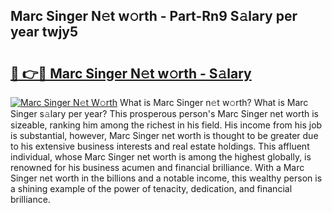 ## Marc Singer N𝚎t w𝚘rth - Part-Rn9 S𝚊lary per year twjy5

# <h2><a href="http://gc1huu.nevu.top/?p=Marc+Singer">🔗 👉🔴 Marc Singer N𝚎t w𝚘rth - S𝚊lary</a></h2>

[![Marc Singer N𝚎t W𝚘rth](https://i.imgur.com/Oavwk0R.jpeg)](http://gc1huu.nevu.top/?p=Marc+Singer)
What is Marc Singer n𝚎t w𝚘rth? What is Marc Singer s𝚊lary per year?
This prosperous person's Marc Singer net worth is sizeable, ranking him among the richest in his field. His income from his job is substantial, however, Marc Singer net worth is thought to be greater due to his extensive business interests and real estate holdings. This affluent individual, whose Marc Singer net worth is among the highest globally, is renowned for his business acumen and financial brilliance. With a Marc Singer net worth in the billions and a notable income, this wealthy person is a shining example of the power of tenacity, dedication, and financial brilliance.
